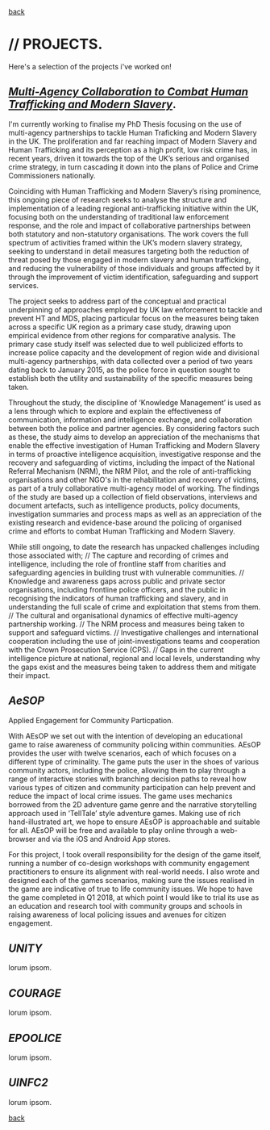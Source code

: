 
[back](./)

# // PROJECTS. 

Here's a selection of the projects i've worked on! 

## [_Multi-Agency Collaboration to Combat Human Trafficking and Modern Slavery_](projects\phd).


I'm currently working to finalise my PhD Thesis focusing on the use of multi-agency partnerships to tackle Human Traficking and Modern Slavery in the UK. The proliferation and far reaching impact of Modern Slavery and Human Trafficking and its perception as a high profit, low risk crime has, in recent years, driven it towards the top of the UK’s serious and organised crime strategy, in turn cascading it down into the plans of Police and Crime Commissioners nationally. 

Coinciding with Human Trafficking and Modern Slavery’s rising prominence, this ongoing piece of research seeks to analyse the structure and implementation of a leading regional anti-trafficking initiative within the UK, focusing both on the understanding of traditional law enforcement response, and the role and impact of collaborative partnerships between both statutory and non-statutory organisations. The work covers the full spectrum of activities framed within the UK’s modern slavery strategy, seeking to understand in detail measures targeting both the reduction of threat posed by those engaged in modern slavery and human trafficking, and reducing the vulnerability of those individuals and groups affected by it through the improvement of victim identification, safeguarding and support services. 

The project seeks to address part of the conceptual and practical underpinning of approaches employed by UK law enforcement to tackle and prevent HT and MDS, placing particular focus on the measures being taken across a specific UK region as a primary case study, drawing upon empirical evidence from other regions for comparative analysis. The primary case study itself was selected due to well publicized efforts to increase police capacity and the development of region wide and divisional multi-agency partnerships, with data collected over a period of two years dating back to January 2015, as the police force in question sought to establish both the utility and sustainability of the specific measures being taken. 

Throughout the study, the discipline of ‘Knowledge Management’ is used as a lens through which to explore and explain the effectiveness of communication, information and intelligence exchange, and collaboration between both the police and partner agencies. By considering factors such as these, the study aims to develop an appreciation of the mechanisms that enable the effective investigation of Human Trafficking and Modern Slavery in terms of proactive intelligence acquisition, investigative response and the recovery and safeguarding of victims, including the impact of the National Referral Mechanism (NRM), the NRM Pilot, and the role of anti-trafficking organisations and other NGO's in the rehabilitation and recovery of victims, as part of a truly collaborative multi-agency model of working. The findings of the study are based up a collection of field observations, interviews and document artefacts, such as intelligence products, policy documents, investigation summaries and process maps as well as an appreciation of the existing research and evidence-base around the policing of organised crime and efforts to combat Human Trafficking and Modern Slavery. 

While still ongoing, to date the research has unpacked challenges including those associated with;
// The capture and recording of crimes and intelligence, including the role of frontline staff from charities and safeguarding agencies in building trust with vulnerable communities. 
// Knowledge and awareness gaps across public and private sector organisations, including frontline police officers, and the public in recognising the indicators of human trafficking and slavery, and in understanding the full scale of crime and exploitation that stems from them. 
// The cultural and organisational dynamics of effective multi-agency partnership working. 
// The NRM process and measures being taken to support and safeguard victims. 
// Investigative challenges and international cooperation including the use of joint-investigations teams and cooperation with the Crown Prosecution Service (CPS). 
// Gaps in the current intelligence picture at national, regional and local levels, understanding why the gaps exist and the measures being taken to address them and mitigate their impact.

## _AeSOP_

Applied Engagement for Community Particpation. 

With AEsOP we set out with the intention of developing an educational game to raise awareness of community policing within communities. AEsOP provides the user with twelve scenarios, each of which focuses on a different type of criminality. The game puts the user in the shoes of various community actors, including the police, allowing them to play through a range of interactive stories with branching decision paths to reveal how various types of citizen and community participation can help prevent and reduce the impact of local crime issues. The game uses mechanics borrowed from the 2D adventure game genre and the narrative storytelling approach used in ‘TellTale’ style adventure games. Making use of rich hand-illustrated art, we hope to ensure AEsOP is approachable and suitable for all. AEsOP will be free and available to play online through a web-browser and via the iOS and Android App stores. 

For this project, I took overall responsibility for the design of the game itself, running a number of co-design workshops with community engagement practitioners to ensure its alignment with real-world needs. I also wrote and designed each of the games scenarios, making sure the issues realised in the game are indicative of true to life community issues. We hope to have the game completed in Q1 2018, at which point I would like to trial its use as an education and research tool with community groups and schools in raising awareness of local policing issues and avenues for citizen engagement. 

## _UNITY_

lorum ipsom. 

## _COURAGE_

lorum ipsom. 

## _EPOOLICE_ 

lorum ipsom. 

## _UINFC2_

lorum ipsom. 


[back](./)
